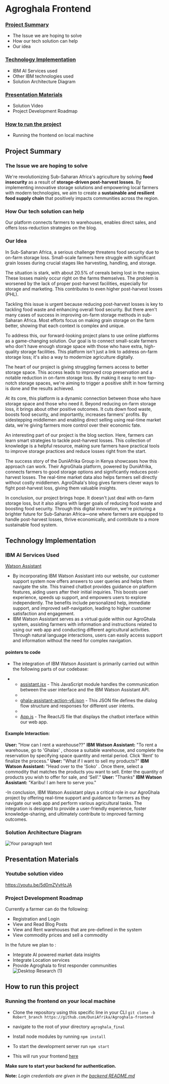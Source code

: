# Agroghala Frontend
### [Project Summary](https://github.com/DuniAfrika/Agroghala-frontend/blob/Robert_branch/README.md#project-summary-1)
- The Issue we are hoping to solve
- How our tech solution can help
- Our idea
### [Technology Implementation](https://github.com/DuniAfrika/Agroghala-frontend/blob/Robert_branch/README.md#technology-implementation)
- IBM AI Services used
- Other IBM technologies used
- Solution Architecture Diagram
### [Presentation Materials](https://github.com/DuniAfrika/Agroghala-frontend/blob/Robert_branch/README.md#presentation-materials)
- Solution Video
- Project Development Roadmap
### [How to run the project](https://github.com/DuniAfrika/Agroghala-frontend/blob/Robert_branch/README.md#how-to-run-the-project)
- Running the frontend on local machine

## Project Summary
### The Issue we are hoping to solve
We're revolutionizing Sub-Saharan Africa's agriculture by solving **food insecurity** as a result of **storage-driven post-harvest losses**. By implementing innovative storage solutions and empowering local farmers with modern technologies, we aim to create a **sustainable and resilient food supply chain** that positively impacts communities across the region.
### How Our tech solution can help
Our platform connects farmers to warehouses, enables direct sales, and offers loss-reduction strategies on the blog.
### Our Idea
In Sub-Saharan Africa, a serious challenge threatens food security due to on-farm storage loss. Small-scale farmers here struggle with significant grain losses during crucial stages like harvesting, handling, and storage.

The situation is stark, with about 20.5% of cereals being lost in the region. These losses mainly occur right on the farms themselves. The problem is worsened by the lack of proper post-harvest facilities, especially for storage and marketing. This contributes to even higher post-harvest losses (PHL).

Tackling this issue is urgent because reducing post-harvest losses is key to tackling food waste and enhancing overall food security. But there aren't many cases of success in improving on-farm storage methods in sub-Saharan Africa. Most efforts focus on making grain storage on the farm better, showing that each context is complex and unique.

To address this, our forward-looking project plans to use online platforms as a game-changing solution. Our goal is to connect small-scale farmers who don't have enough storage space with those who have extra, high-quality storage facilities. This platform isn't just a link to address on-farm storage loss; it's also a way to modernize agriculture digitally.

The heart of our project is giving struggling farmers access to better storage space. This access leads to improved crop preservation and a notable reduction in on-farm storage loss. By making it easy to rent top-notch storage spaces, we're aiming to trigger a positive shift in how farming is done and the results achieved.

At its core, this platform is a dynamic connection between those who have storage space and those who need it. Beyond reducing on-farm storage loss, it brings about other positive outcomes. It cuts down food waste, boosts food security, and importantly, increases farmers' profits. By sidestepping middlemen and enabling direct selling using real-time market data, we're giving farmers more control over their economic fate.

An interesting part of our project is the blog section. Here, farmers can learn smart strategies to tackle post-harvest losses. This collection of knowledge is a helpful resource, making sure farmers have practical tools to improve storage practices and reduce losses right from the start.

The success story of the DuniAfrika Group in Kenya showcases how this approach can work. Their AgroGhala platform, powered by DuniAfrika, connects farmers to good storage options and significantly reduces post-harvest losses. The real-time market data also helps farmers sell directly without costly middlemen. AgroGhala's blog gives farmers clever ways to fight post-harvest loss, giving them valuable insights.

In conclusion, our project brings hope. It doesn't just deal with on-farm storage loss, but it also aligns with larger goals of reducing food waste and boosting food security. Through this digital innovation, we're picturing a brighter future for Sub-Saharan Africa—one where farmers are equipped to handle post-harvest losses, thrive economically, and contribute to a more sustainable food system.

## Technology Implementation
### IBM AI Services Used
[Watson Assistant](https://cloud.ibm.com/catalog/services/watson-assistant)
- By incorporating IBM Watson Assistant into our website, our customer support system now offers answers to user queries and helps them navigate the site. This trained chatbot provides guidance on platform features, aiding users after their initial inquiries. This boosts user experience, speeds up support, and empowers users to explore independently. The benefits include personalized help, immediate support, and improved self-navigation, leading to higher customer satisfaction and engagement.
-  IBM Watson Assistant serves as a virtual guide within our AgroGhala system, assisting farmers with information and instructions related to using our web app and conducting different agricultural activities. Through natural language interactions, users can easily access support and information without the need for complex navigation.
#### pointers to code
- The integration of IBM Watson Assistant is primarily carried out within the following parts of our codebase:

-   
  - [assistant.jsx](https://github.com/DuniAfrika/Agroghala-frontend/blob/Robert_branch/agroghala-final/src/Componets/assistant.jsx) - This JavaScript module handles the communication between the user interface and the IBM Watson Assistant API.
  - 
  - [ghala-assistant-action-v6.json](https://github.com/DuniAfrika/Agroghala-frontend/blob/Robert_branch/agroghala-final/src/Componets/ghala-assitant-action-v6.json) - This JSON file defines the dialog flow structure and responses for different user intents.
  - 
  - [App.js](https://github.com/DuniAfrika/Agroghala-frontend/blob/Robert_branch/agroghala-final/src/App.js) - The ReactJS file that displays the chatbot interface within our web app.
#### Example Interaction:
**User:** "How can I rent a warehouse??"
**IBM Watson Assistant:** "To rent a warehouse, go to 'Ghalas' , choose a suitable warehouse, and complete the reservation by specifying space quantity and rental period. Click 'Rent' to finalize the process."
**User:** "What if I want to sell my products?"
**IBM Watson Assistant:** "Head over to the 'Soko' . Once there, select a commodity that matches the products you want to sell. Enter the quantity of products you wish to offer for sale, and ‘Sell'."
**User:** "Thanks"
**IBM Watson Assistant:** "Karibu! I am here to serve you."

-In conclusion, IBM Watson Assistant plays a critical role in our AgroGhala project by offering real-time support and guidance to farmers as they navigate our web app and perform various agricultural tasks. The integration is designed to provide a user-friendly experience, foster knowledge-sharing, and ultimately contribute to improved farming outcomes. 


### Solution Architecture Diagram
![Your paragraph text](https://github.com/DuniAfrika/Agroghala-frontend/assets/136475577/37f0a8f0-6066-45dd-bd84-a372d1d63b7c)

## Presentation Materials
### Youtube solution video
https://youtu.be/5d0mZVvHzJA
### Project Development Roadmap
Currently a farmer can do the following:
- Registration and Login
- View and Read Blog Posts
- View and Rent warehouses that are pre-defined in the system
- View commodity prices and sell a commodity
  
In the future we plan to :

- Integrate AI powered market data insights
- Integrate Location services
- Provide Agroghala to first responder communities
![Desktop Research (1)](https://github.com/DuniAfrika/Agroghala-frontend/assets/136475577/d4b5728f-c493-47db-99cb-516d0c4fc632)


## How to run this project 
### Running the frontend on your local machine
- Clone the repository using this specific line in your CLI `git clone -b Robert_branch https://github.com/DuniAfrika/Agroghala-frontend`

- navigate to the root of your directory `agroghala_final`

- Install node modules by running `npm install`

- To start the development server run `npm start`

- This will run your frontend [here](https://localhost:3000)

**Make sure to start your backend for authentication.**

**Note:** *Login credentials are given in the [backend README.md](https://github.com/DuniAfrika/Agroghala-backend/tree/main/agroghala_final#login-credentials)*
